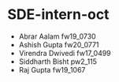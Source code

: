 # SDE-intern-oct
* Abrar Aalam fw19_0730 
* Ashish Gupta fw20_0771
* Virendra Dwivedi fw17_0499
* Siddharth Bisht pw2_115
* Raj Gupta fw19_1067

